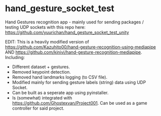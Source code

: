 # hand_gesture_socket_test
Hand Gestures recognition app - mainly used for sending packages / testing UDP sockets with this repo here: https://github.com/yuurichan/hand_gesture_socket_test_unity

EDIT:
This is a heavily modified version of https://github.com/Kazuhito00/hand-gesture-recognition-using-mediapipe AND https://github.com/kinivi/hand-gesture-recognition-mediapipe. Including:
- Different dataset + gestures.
- Removed keypoint detection.
- Removed hand landmarks logging (to CSV file).
- Modified mainly for sending gesture labels (string) data using UDP Socket.
- Can be built as a seperate app using pyinstaller.
- Is (somewhat) integrated with https://github.com/Ghostexvan/Project001. Can be used as a game controller for said project.

